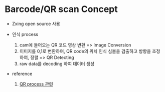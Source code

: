 # Barcode/QR scan Concept

- Zxing open source 사용
- 인식 process
  1. cam에 들어오는 QR 코드 영상 변환 => Image Conversion
  2. 이미지를 0,1로 변환하여, QR code의 위치 인식 심볼을 검출하고 방향을 조정하여, 정렬 => QR Detecting
  3. raw data를 decoding 하여 데이터 생성
  
- reference
  1. [QR process 관련](codingcoding.tistory.com/95)
